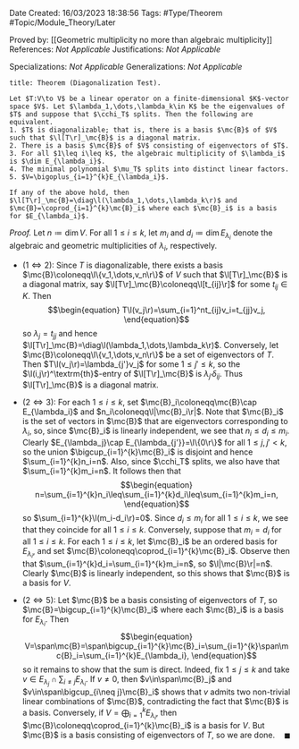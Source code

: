 <div class="topSpace"></div>

Date Created: 16/03/2023 18:38:56
Tags: #Type/Theorem #Topic/Module_Theory/Later

Proved by: [[Geometric multiplicity no more than algebraic multiplicity]]
References: <i>Not Applicable</i>
Justifications: <i>Not Applicable</i>

Specializations: <i>Not Applicable</i>
Generalizations: <i>Not Applicable</i>

``` ad-Theorem
title: Theorem (Diagonalization Test).

Let $T:V\to V$ be a linear operator on a finite-dimensional $K$-vector space $V$. Let $\lambda_1,\dots,\lambda_k\in K$ be the eigenvalues of $T$ and suppose that $\cchi_T$ splits. Then the following are equivalent.
1. $T$ is diagonalizable; that is, there is a basis $\mc{B}$ of $V$ such that $\l[T\r]_\mc{B}$ is a diagonal matrix.
2. There is a basis $\mc{B}$ of $V$ consisting of eigenvectors of $T$.
3. For all $1\leq i\leq k$, the algebraic multiplicity of $\lambda_i$ is $\dim E_{\lambda_i}$.
4. The minimal polynomial $\mu_T$ splits into distinct linear factors.
5. $V=\bigoplus_{i=1}^{k}E_{\lambda_i}$.

If any of the above hold, then $\l[T\r]_\mc{B}=\diag\l(\lambda_1,\dots,\lambda_k\r)$ and $\mc{B}=\coprod_{i=1}^{k}\mc{B}_i$ where each $\mc{B}_i$ is a basis for $E_{\lambda_i}$.

```

<i>Proof.</i> Let $n\coloneqq\dim V$. For all $1\leq i\leq k$, let $m_i$ and $d_i\coloneqq\dim E_{\lambda_i}$ denote the algebraic and geometric multiplicities of $\lambda_i$, respectively.
* ($1\Leftrightarrow2$): Since $T$ is diagonalizable, there exists a basis $\mc{B}\coloneqq\l\{v_1,\dots,v_n\r\}$ of $V$ such that $\l[T\r]_\mc{B}$ is a diagonal matrix, say $\l[T\r]_\mc{B}\coloneqq\l[t_{ij}\r]$ for some $t_{ij}\in K$. Then
$$\begin{equation}
        T\l(v_j\r)=\sum_{i=1}^nt_{ij}v_i=t_{jj}v_j,
\end{equation}$$
so $\lambda_j=t_{jj}$ and hence $\l[T\r]_\mc{B}=\diag\l(\lambda_1,\dots,\lambda_k\r)$. Conversely, let $\mc{B}\coloneqq\l\{v_1,\dots,v_n\r\}$ be a set of eigenvectors of $T$. Then $T\l(v_j\r)=\lambda_{j'}v_j$ for some $1\leq j'\leq k$, so the $\l(i,j\r)^\textrm{th}$-entry of $\l[T\r]_\mc{B}$ is $\lambda_{j'}\delta_{ij}$. Thus $\l[T\r]_\mc{B}$ is a diagonal matrix.

* ($2\Leftrightarrow3$): For each $1\leq i\leq k$, set $\mc{B}_i\coloneqq\mc{B}\cap E_{\lambda_i}$ and $n_i\coloneqq\l|\mc{B}_i\r|$. Note that $\mc{B}_i$ is the set of vectors in $\mc{B}$ that are eigenvectors corresponding to $\lambda_i$, so, since $\mc{B}_i$ is linearly independent, we see that $n_i\leq d_i\leq m_i$. Clearly $E_{\lambda_j}\cap E_{\lambda_{j'}}=\l\{0\r\}$ for all $1\leq j,j'<k$, so the union $\bigcup_{i=1}^{k}\mc{B}_i$ is disjoint and hence $\sum_{i=1}^{k}n_i=n$. Also, since $\cchi_T$ splits, we also have that $\sum_{i=1}^{k}m_i=n$. It follows then that
        $$\begin{equation}
            n=\sum_{i=1}^{k}n_i\leq\sum_{i=1}^{k}d_i\leq\sum_{i=1}^{k}m_i=n,
        \end{equation}$$
  so $\sum_{i=1}^{k}\l(m_i-d_i\r)=0$. Since $d_i\leq m_i$ for all $1\leq i\leq k$, we see that they coincide for all $1\leq i\leq k$. Conversely, suppose that $m_i=d_i$ for all $1\leq i\leq k$. For each $1\leq i\leq k$, let $\mc{B}_i$ be an ordered basis for $E_{\lambda_i}$, and set $\mc{B}\coloneqq\coprod_{i=1}^{k}\mc{B}_i$. Observe then that $\sum_{i=1}^{k}d_i=\sum_{i=1}^{k}m_i=n$, so $\l|\mc{B}\r|=n$. Clearly $\mc{B}$ is linearly independent, so this shows that $\mc{B}$ is a basis for $V$.
* ($2\Leftrightarrow5$): Let $\mc{B}$ be a basis consisting of eigenvectors of $T$, so $\mc{B}=\bigcup_{i=1}^{k}\mc{B}_i$ where each $\mc{B}_i$ is a basis for $E_{\lambda_i}$. Then
$$\begin{equation}
    V=\span\mc{B}=\span\bigcup_{i=1}^{k}\mc{B}_i=\sum_{i=1}^{k}\span\mc{B}_i=\sum_{i=1}^{k}E_{\lambda_i},
\end{equation}$$
so it remains to show that the sum is direct. Indeed, fix $1\leq j\leq k$ and take $v\in E_{\lambda_j}\cap\sum_{i\neq j}E_{\lambda_i}$. If $v\neq0$, then $v\in\span\mc{B}_j$ and $v\in\span\bigcup_{i\neq j}\mc{B}_i$ shows that $v$ admits two non-trivial linear combinations of $\mc{B}$, contradicting the fact that $\mc{B}$ is a basis. Conversely, if $V=\bigoplus_{i=1}^{k}E_{\lambda_i}$, then $\mc{B}\coloneqq\coprod_{i=1}^{k}\mc{B}_i$ is a basis for $V$. But $\mc{B}$ is a basis consisting of eigenvectors of $T$, so we are done.<span style="float:right;">$\blacksquare$</span>

